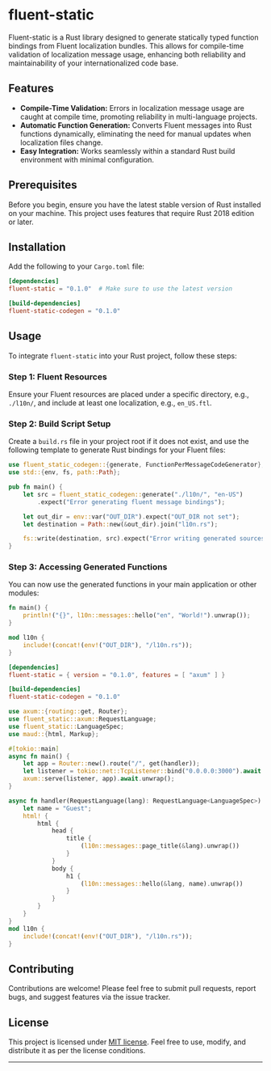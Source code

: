 
# fluent-static

Fluent-static is a Rust library designed to generate statically typed function bindings from Fluent localization bundles. This allows for compile-time validation of localization message usage, enhancing both reliability and maintainability of your internationalized code base.

## Features

- **Compile-Time Validation:** Errors in localization message usage are caught at compile time, promoting reliability in multi-language projects.
- **Automatic Function Generation:** Converts Fluent messages into Rust functions dynamically, eliminating the need for manual updates when localization files change.
- **Easy Integration:** Works seamlessly within a standard Rust build environment with minimal configuration.

## Prerequisites

Before you begin, ensure you have the latest stable version of Rust installed on your machine. This project uses features that require Rust 2018 edition or later.

## Installation

Add the following to your `Cargo.toml` file:

```toml
[dependencies]
fluent-static = "0.1.0"  # Make sure to use the latest version

[build-dependencies]
fluent-static-codegen = "0.1.0"
```

## Usage

To integrate `fluent-static` into your Rust project, follow these steps:

### Step 1: Fluent Resources

Ensure your Fluent resources are placed under a specific directory, e.g., `./l10n/`, and include at least one localization, e.g., `en_US.ftl`.

### Step 2: Build Script Setup

Create a `build.rs` file in your project root if it does not exist, and use the following template to generate Rust bindings for your Fluent files:

```rust
use fluent_static_codegen::{generate, FunctionPerMessageCodeGenerator};
use std::{env, fs, path::Path};

pub fn main() {
    let src = fluent_static_codegen::generate("./l10n/", "en-US")
        .expect("Error generating fluent message bindings");

    let out_dir = env::var("OUT_DIR").expect("OUT_DIR not set");
    let destination = Path::new(&out_dir).join("l10n.rs");

    fs::write(destination, src).expect("Error writing generated sources");
}
```

### Step 3: Accessing Generated Functions

You can now use the generated functions in your main application or other modules:

```rust
fn main() {
    println!("{}", l10n::messages::hello("en", "World!").unwrap());
}

mod l10n {
    include!(concat!(env!("OUT_DIR"), "/l10n.rs"));
}
```


```toml
[dependencies]
fluent-static = { version = "0.1.0", features = [ "axum" ] }

[build-dependencies]
fluent-static-codegen = "0.1.0"
```

```rust
use axum::{routing::get, Router};
use fluent_static::axum::RequestLanguage;
use fluent_static::LanguageSpec;
use maud::{html, Markup};

#[tokio::main]
async fn main() {
    let app = Router::new().route("/", get(handler));
    let listener = tokio::net::TcpListener::bind("0.0.0.0:3000").await.unwrap();
    axum::serve(listener, app).await.unwrap();
}

async fn handler(RequestLanguage(lang): RequestLanguage<LanguageSpec>) -> Markup {
    let name = "Guest";
    html! {
        html {
            head {
                title {
                    (l10n::messages::page_title(&lang).unwrap())
                }
            }
            body {
                h1 {
                    (l10n::messages::hello(&lang, name).unwrap())
                }
            }
        }
    }
}
mod l10n {
    include!(concat!(env!("OUT_DIR"), "/l10n.rs"));
}
```

## Contributing

Contributions are welcome! Please feel free to submit pull requests, report bugs, and suggest features via the issue tracker.

## License

This project is licensed under [MIT license](LICENSE.md). Feel free to use, modify, and distribute it as per the license conditions.

---
